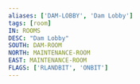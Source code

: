```yaml
---
aliases: ['DAM-LOBBY', 'Dam Lobby']
tags: [room]
IN: ROOMS
DESC: "Dam Lobby"
SOUTH: DAM-ROOM
NORTH: MAINTENANCE-ROOM
EAST: MAINTENANCE-ROOM
FLAGS: ['RLANDBIT', 'ONBIT']
---
```

